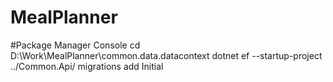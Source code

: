 # MealPlanner

#Package Manager Console
cd D:\Work\MealPlanner\common.data.datacontext
dotnet ef --startup-project ../Common.Api/ migrations add Initial
